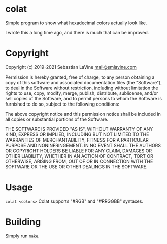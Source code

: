 # colat

Simple program to show what hexadecimal colors actually look like.

I wrote this a long time ago, and there is much that can be improved.

# Copyright

Copyright (c) 2019-2021 Sebastian LaVine <mail@smlavine.com>

Permission is hereby granted, free of charge, to any person obtaining a copy
of this software and associated documentation files (the "Software"), to deal
in the Software without restriction, including without limitation the rights
to use, copy, modify, merge, publish, distribute, sublicense, and/or sell
copies of the Software, and to permit persons to whom the Software is
furnished to do so, subject to the following conditions:

The above copyright notice and this permission notice shall be included in all
copies or substantial portions of the Software.

THE SOFTWARE IS PROVIDED "AS IS", WITHOUT WARRANTY OF ANY KIND, EXPRESS OR
IMPLIED, INCLUDING BUT NOT LIMITED TO THE WARRANTIES OF MERCHANTABILITY,
FITNESS FOR A PARTICULAR PURPOSE AND NONINFRINGEMENT. IN NO EVENT SHALL THE
AUTHORS OR COPYRIGHT HOLDERS BE LIABLE FOR ANY CLAIM, DAMAGES OR OTHER
LIABILITY, WHETHER IN AN ACTION OF CONTRACT, TORT OR OTHERWISE, ARISING FROM,
OUT OF OR IN CONNECTION WITH THE SOFTWARE OR THE USE OR OTHER DEALINGS IN THE
SOFTWARE.

# Usage

`colat <colors>`
Colat supports "#RGB" and "#RRGGBB" syntaxes.

# Building

Simply run ```make```.

